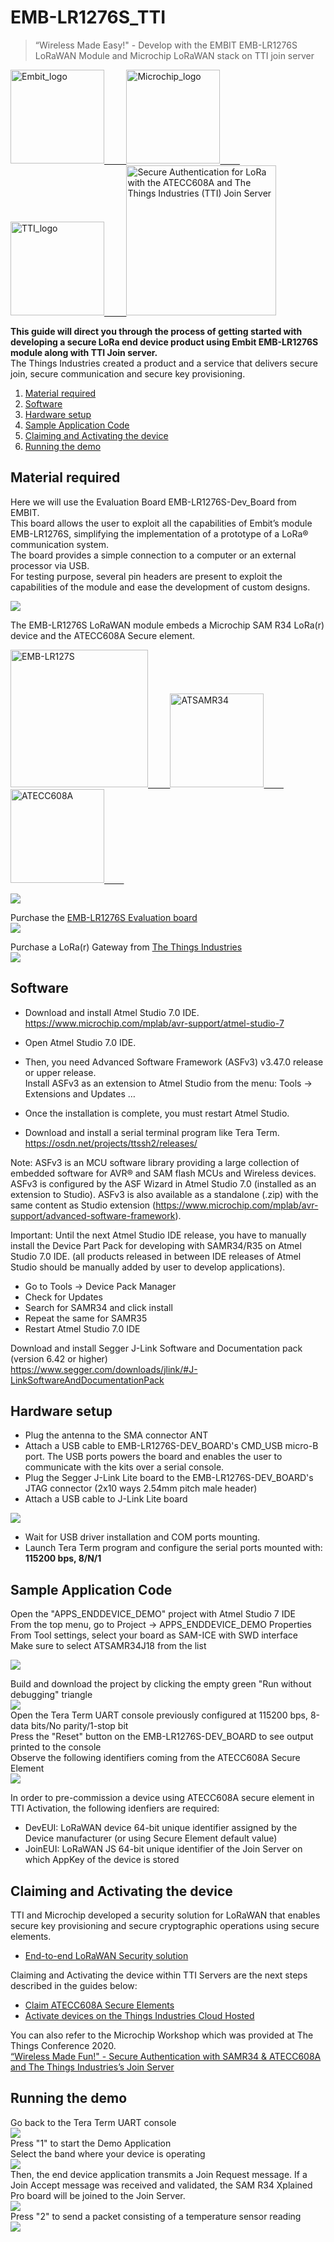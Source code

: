 # EMB-LR1276S_TTI
> “Wireless Made Easy!" - Develop with the EMBIT EMB-LR1276S LoRaWAN Module and Microchip LoRaWAN stack on TTI join server

<p>

<a href="http://www.embit.eu/products/wireless-modules/emb-lr1276s/" target="_blank">
<img border="0" alt="Embit_logo" src="Doc/embit_logo.png" width="150">
&nbsp;&nbsp;&nbsp;&nbsp;&nbsp;&nbsp;&nbsp

<a href="https://www.microchip.com/design-centers/security-ics/trust-platform/trust-go/trust-go-lora-secure-authentication-with-join-servers" target="_blank">
<img border="0" alt="Microchip_logo" src="Doc/Microchip_logo.png" width="150">
&nbsp;&nbsp;&nbsp;&nbsp;&nbsp;&nbsp;&nbsp

<a href="https://www.thethingsindustries.com" target="_blank">
<img border="0" alt="TTI_logo" src="Doc/TTI_logo.png" width="150">
&nbsp;&nbsp;&nbsp;&nbsp;&nbsp;&nbsp;&nbsp

<a href="https://youtu.be/eXXl485fbBE" target="_blank">
<img src="https://img.youtube.com/vi/eXXl485fbBE/0.jpg" 
alt="Secure Authentication for LoRa with the ATECC608A and The Things Industries (TTI) Join Server" width="240"></a>

</p>
</a>

**This guide will direct you through the process of getting started with developing a secure LoRa end device product using Embit EMB-LR1276S module along with TTI Join server.**
</br>
The Things Industries created a product and a service that delivers secure join, secure communication and secure key provisioning.

1. [Material required](#step1)
2. [Software](#step2)
3. [Hardware setup](#step3)
4. [Sample Application Code](#step4)
5. [Claiming and Activating the device](#step5)
6. [Running the demo](#step6)

## Material required <a name="step1"></a>

Here we will use the Evaluation Board EMB-LR1276S-Dev_Board from EMBIT.</br>
This board allows the user to exploit all the capabilities of Embit’s module EMB-LR1276S, simplifying the implementation of a prototype of a LoRa® communication system.</br>
The board provides a simple connection to a computer or an external processor via USB. </br>
For testing purpose, several pin headers are present to exploit the capabilities of the module and ease the development of custom designs.</br>

![](Doc/EMB-LR1276S-Dev_Board.png)
</br>

The EMB-LR1276S LoRaWAN module embeds a Microchip SAM R34 LoRa(r) device and the ATECC608A Secure element.</br>
<p>

<a href="http://www.embit.eu/products/wireless-modules/emb-lr1276s/" target="_blank">
<img border="0" alt="EMB-LR127S" src="Doc/EMB-LR1276S.png" width="220">
&nbsp;&nbsp;&nbsp;&nbsp;&nbsp;&nbsp;&nbsp

<a href="https://www.microchip.com/wwwproducts/en/ATSAMR34J18" target="_blank">
<img border="0" alt="ATSAMR34" src="Doc/ATSAMR34.png" width="150">
&nbsp;&nbsp;&nbsp;&nbsp;&nbsp;&nbsp;&nbsp

<a href="https://www.microchip.com/wwwproducts/en/ATECC608A-TNGLORA" target="_blank">
<img border="0" alt="ATECC608A" src="Doc/ATECC608A.png" width="150">
&nbsp;&nbsp;&nbsp;&nbsp;&nbsp;&nbsp;&nbsp

</p>
</a>

![](Doc/EMB-LR1276S_Block_Diagram.png)
</br>

Purchase the <a href="http://www.embit.eu/products/evaluation-kits/emb-lr1276s-evk/" target="_blank">EMB-LR1276S Evaluation board</a>
</br>
![](Doc/EMB-LR1276S-Dev_Board.png)
</br>

Purchase a LoRa(r) Gateway from <a href="https://www.thethingsindustries.com/technology/hardware#gateway" target="_blank">The Things Industries</a>
</br>
![](Doc/TTI_Hardware.png)
</br>


## Software <a name="step2"></a>

- Download and install Atmel Studio 7.0 IDE. </br>
https://www.microchip.com/mplab/avr-support/atmel-studio-7

- Open Atmel Studio 7.0 IDE. </br>
- Then, you need Advanced Software Framework (ASFv3) v3.47.0 release or upper release. </br>
Install ASFv3 as an extension to Atmel Studio from the menu: Tools -> Extensions and Updates …
- Once the installation is complete, you must restart Atmel Studio. </br>
- Download and install a serial terminal program like Tera Term. </br>
https://osdn.net/projects/ttssh2/releases/

Note: ASFv3 is an MCU software library providing a large collection of embedded software for AVR® and SAM flash MCUs and Wireless devices. ASFv3 is configured by the ASF Wizard in Atmel Studio 7.0 (installed as an extension to Studio). ASFv3 is also available as a standalone (.zip) with the same content as Studio extension (https://www.microchip.com/mplab/avr-support/advanced-software-framework).

Important:
Until the next Atmel Studio IDE release, you have to manually install the Device Part Pack for developing with SAMR34/R35 on Atmel Studio 7.0 IDE.
(all products released in between IDE releases of Atmel Studio should be manually added by user to develop applications).
- Go to Tools -> Device Pack Manager </br>
- Check for Updates </br>
- Search for SAMR34 and click install </br>
- Repeat the same for SAMR35 </br>
- Restart Atmel Studio 7.0 IDE </br>


Download and install Segger J-Link Software and Documentation pack (version 6.42 or higher)</br>
https://www.segger.com/downloads/jlink/#J-LinkSoftwareAndDocumentationPack


## Hardware setup <a name="step3"></a>

- Plug the antenna to the SMA connector ANT
- Attach a USB cable to EMB-LR1276S-DEV_BOARD's CMD_USB micro-B port. The USB ports powers the board and enables the user to communicate with the kits over a serial console.
- Plug the Segger J-Link Lite board to the EMB-LR1276S-DEV_BOARD's JTAG connector (2x10 ways 2.54mm pitch male header)
- Attach a USB cable to J-Link Lite board

![](Doc/setup.png)
</br>

- Wait for USB driver installation and COM ports mounting. </br>
- Launch Tera Term program and configure the serial ports mounted with: **115200 bps, 8/N/1**

## Sample Application Code <a name="step4"></a>

Open the "APPS_ENDDEVICE_DEMO" project with Atmel Studio 7 IDE</br>
From the top menu, go to Project -> APPS_ENDDEVICE_DEMO Properties</br>
From Tool settings, select your board as SAM-ICE with SWD interface</br>
Make sure to select ATSAMR34J18 from the list</br>

![](Doc/J-LINK_Programming.png)
</br>

Build and download the project by clicking the empty green "Run without debugging" triangle
</br>
![](Doc/AtmelStudio.png)
</br>
Open the Tera Term UART console previously configured at 115200 bps, 8-data bits/No parity/1-stop bit
</br>
Press the "Reset" button on the EMB-LR1276S-DEV_BOARD to see output printed to the console
</br>
Observe the following identifiers coming from the ATECC608A Secure Element
</br>
![](Doc/UART_Console1.png)
</br>


In order to pre-commission a device using ATECC608A secure element in TTI Activation, the following idenfiers are required:

- DevEUI: LoRaWAN device 64-bit unique identifier assigned by the Device manufacturer (or using Secure Element default value)
- JoinEUI: LoRaWAN JS 64-bit unique identifier of the Join Server on which AppKey of the device is stored


## Claiming and Activating the device <a name="step5"></a>

TTI and Microchip developed a security solution for LoRaWAN that enables secure key provisioning and secure cryptographic operations using secure elements.
</br>
- <a href="https://www.thethingsindustries.com/technology/security-solution" target="_blank">End-to-end LoRaWAN Security solution</a></br>

Claiming and Activating the device within TTI Servers are the next steps described in the guides below:</br>
- <a href="https://enterprise.thethingsstack.io/v3.3.2/guides/claim-atecc608a/" target="_blank">Claim ATECC608A Secure Elements</a></br>
- <a href="https://enterprise.thethingsstack.io/v3.3.2/guides/cloud-hosted/tti-join-server/activate-devices-cloud-hosted/" target="_blank">Activate devices on the Things Industries Cloud Hosted</a></br>

You can also refer to the Microchip Workshop which was provided at The Things Conference 2020.</br>
<a href="https://github.com/MicrochipTech/secure_lorawan_with_tti" target="_blank">“Wireless Made Fun!" - Secure Authentication with SAMR34 & ATECC608A and The Things Industries’s Join Server</a></br>


## Running the demo <a name="step6"></a>

Go back to the Tera Term UART console
</br>
![](Doc/UART_Console2.png)
</br>
Press "1" to start the Demo Application
</br>
Select the band where your device is operating
</br>
![](Doc/UART_Console3.png)
</br>
Then, the end device application transmits a Join Request message. If a Join Accept message was received and validated, the SAM R34 Xplained Pro board will be joined to the Join Server.
</br>
![](Doc/UART_Console4.png)
</br>
Press "2" to send a packet consisting of a temperature sensor reading
</br>
![](Doc/UART_Console5.png)
</br>

